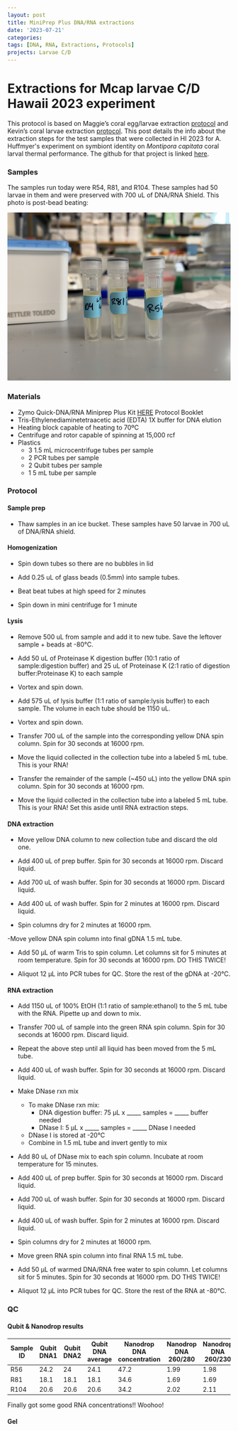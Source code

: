 ```yaml
---
layout: post
title: MiniPrep Plus DNA/RNA extractions
date: '2023-07-21'
categories:
tags: [DNA, RNA, Extractions, Protocols]
projects: Larvae C/D 
---
```


# Extractions for Mcap larvae C/D Hawaii 2023 experiment 

This protocol is based on Maggie’s coral egg/larvae extraction [protocol](https://meschedl.github.io/MESPutnam_Open_Lab_Notebook/Larvae-Ex-Protocol/) and Kevin’s coral larvae extraction [protocol](https://kevinhwong1.github.io/KevinHWong_Notebook/DNA-RNA-Extractions-on-P.-astreoides-larvae-BEAD-BEATING/). This post details the info about the extraction steps for the test samples that were collected in HI 2023 for A. Huffmyer's experiment on symbiont identity on *Montipora capitata* coral larval thermal performance. The github for that project is linked [here](https://github.com/AHuffmyer/larval_symbiont_TPC). 

### Samples 

The samples run today were R54, R81, and R104. These samples had 50 larvae in them and were preserved with 700 uL of DNA/RNA Shield. This photo is post-bead beating: 

![](https://raw.githubusercontent.com/JillAshey/JillAshey_Putnam_Lab_Notebook/master/images/larvae_cd_mcap2023/samples_20230721.JPG)

### Materials 

- Zymo Quick-DNA/RNA Miniprep Plus Kit [HERE](https://files.zymoresearch.com/protocols/_d7003t_d7003_quick-dna-rna_miniprep_plus_kit.pdf) Protocol Booklet
- Tris-Ethylenediaminetetraacetic acid (EDTA) 1X buffer for DNA elution
- Heating block capable of heating to 70ºC
- Centrifuge and rotor capable of spinning at 15,000 rcf
- Plastics 
	- 3 1.5 mL microcentrifuge tubes per sample
	- 2 PCR tubes per sample
	- 2 Qubit tubes per sample 
	- 1 5 mL tube per sample 

### Protocol 

#### Sample prep

- Thaw samples in an ice bucket. These samples have 50 larvae in 700 uL of DNA/RNA shield. 

#### Homogenization

- Spin down tubes so there are no bubbles in lid 

- Add 0.25 uL of glass beads (0.5mm) into sample tubes. 

- Beat beat tubes at high speed for 2 minutes 

- Spin down in mini centrifuge for 1 minute 

#### Lysis 

- Remove 500 uL from sample and add it to new tube. Save the leftover sample + beads at -80°C. 

- Add 50 uL of Proteinase K digestion buffer (10:1 ratio of sample:digestion buffer) and 25 uL of Proteinase K (2:1 ratio of digestion buffer:Proteinase K) to each sample

- Vortex and spin down. 

- Add 575 uL of lysis buffer (1:1 ratio of sample:lysis buffer) to each sample. The volume in each tube should be 1150 uL. 

- Vortex and spin down.  

- Transfer 700 uL of the sample into the corresponding yellow DNA spin column. Spin for 30 seconds at 16000 rpm.

- Move the liquid collected in the collection tube into a labeled 5 mL tube. This is your RNA!  

- Transfer the remainder of the sample (~450 uL) into the yellow DNA spin column. Spin for 30 seconds at 16000 rpm.

- Move the liquid collected in the collection tube into a labeled 5 mL tube. This is your RNA! Set this aside until RNA extraction steps. 

#### DNA extraction

- Move yellow DNA column to new collection tube and discard the old one. 

- Add 400 uL of prep buffer. Spin for 30 seconds at 16000 rpm. Discard liquid. 

- Add 700 uL of wash buffer. Spin for 30 seconds at 16000 rpm. Discard liquid. 

- Add 400 uL of wash buffer. Spin for 2 minutes at 16000 rpm. Discard liquid. 

- Spin columns dry for 2 minutes at 16000 rpm. 

-Move yellow DNA spin column into final gDNA 1.5 mL tube. 

- Add 50 µL of warm Tris to spin column. Let columns sit for 5 minutes at room temperature. Spin for 30 seconds at 16000 rpm. DO THIS TWICE!

- Aliquot 12 µL into PCR tubes for QC. Store the rest of the gDNA at -20℃. 

#### RNA extraction

- Add 1150 uL of 100% EtOH (1:1 ratio of sample:ethanol) to the 5 mL tube with the RNA. Pipette up and down to mix. 

- Transfer 700 uL of sample into the green RNA spin column. Spin for 30 seconds at 16000 rpm. Discard liquid. 

- Repeat the above step until all liquid has been moved from the 5 mL tube. 

- Add 400 uL of wash buffer. Spin for 30 seconds at 16000 rpm. Discard liquid. 

- Make DNase rxn mix 
	- To make DNase rxn mix: 
		- DNA digestion buffer: 75 µL x _____ samples = _____ buffer needed
		- DNase I: 		 5 µL x _____ samples = _____ DNase I needed
	- DNase I is stored at -20℃
	- Combine in 1.5 mL tube and invert gently to mix

- Add 80 uL of DNase mix to each spin column. Incubate at room temperature for 15 minutes. 

- Add 400 uL of prep buffer. Spin for 30 seconds at 16000 rpm. Discard liquid. 

- Add 700 uL of wash buffer. Spin for 30 seconds at 16000 rpm. Discard liquid. 

- Add 400 uL of wash buffer. Spin for 2 minutes at 16000 rpm. Discard liquid. 

- Spin columns dry for 2 minutes at 16000 rpm. 

- Move green RNA spin column into final RNA 1.5 mL tube. 

- Add 50 µL of warmed DNA/RNA free water to spin column. Let columns sit for 5 minutes. Spin for 30 seconds at 16000 rpm. DO THIS TWICE!

- Aliquot 12 µL into PCR tubes for QC. Store the rest of the RNA at -80℃. 

### QC 

#### Qubit & Nanodrop results 

| Sample ID | Qubit DNA1 | Qubit DNA2 | Qubit DNA average | Nanodrop DNA concentration | Nanodrop DNA 260/280 | Nanodrop DNA 260/230 | Qubit RNA1 | Qubit RNA2 | Qubit RNA average | Nanodrop RNA concentration | Nanodrop RNA 260/280 | Nanodrop RNA 260/230 |
| --------- | ---------- | ---------- | ----------------- | -------------------------- | -------------------- | -------------------- | ---------- | ---------- | ----------------- | -------------------------- | -------------------- | -------------------- |
| R56       | 24.2       | 24         | 24.1              | 47.2                       | 1.99                 | 1.98                 | 19.4       | 19.2       | 19.3              | 12.1                       | 1.88                 | 0.95                 |
| R81       | 18.1       | 18.1       | 18.1              | 34.6                       | 1.69                 | 1.69                 | 15.2       | 14.8       | 15                | 9.5                        | 1.95                 | 0.81                 |
| R104      | 20.6       | 20.6       | 20.6              | 34.2                       | 2.02                 | 2.11                 | 15.6       | 15.4       | 15.5              | 8.5                        | 2.03                 | 0.66                 |

Finally got some good RNA concentrations!! Woohoo!

#### Gel 


